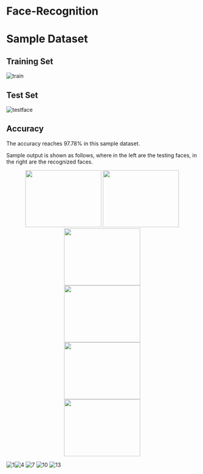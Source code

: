 # Face-Recognition

# Sample Dataset

## Training Set

![train](https://user-images.githubusercontent.com/95513386/147622925-7ff5cbbc-8686-4df6-9a10-eb9224958689.jpg)

## Test Set

![testface](https://user-images.githubusercontent.com/95513386/147622948-355ef951-6350-4311-8315-4d57ffdeb864.jpg)


## Accuracy

The accuracy reaches 97.78% in this sample dataset.

Sample output is shown as follows, where in the left are the testing faces, in the right are the recognized faces.


<div align=center><img width="200" height="150" src="https://user-images.githubusercontent.com/95513386/147623240-f7f4433f-7c66-44a0-887a-ad18c23536cc.jpg"/>
<img width="200" height="150" src="https://user-images.githubusercontent.com/95513386/147623240-f7f4433f-7c66-44a0-887a-ad18c23536cc.jpg"/></div>
<div align=center><img width="200" height="150" src="https://user-images.githubusercontent.com/95513386/147623240-f7f4433f-7c66-44a0-887a-ad18c23536cc.jpg"/></div>
<div align=center><img width="200" height="150" src="https://user-images.githubusercontent.com/95513386/147623240-f7f4433f-7c66-44a0-887a-ad18c23536cc.jpg"/></div>
<div align=center><img width="200" height="150" src="https://user-images.githubusercontent.com/95513386/147623240-f7f4433f-7c66-44a0-887a-ad18c23536cc.jpg"/></div>
<div align=center><img width="200" height="150" src="https://user-images.githubusercontent.com/95513386/147623240-f7f4433f-7c66-44a0-887a-ad18c23536cc.jpg"/></div>

![1](https://user-images.githubusercontent.com/95513386/147623240-f7f4433f-7c66-44a0-887a-ad18c23536cc.jpg)![4](https://user-images.githubusercontent.com/95513386/147623244-bc1cea66-3c95-4f7a-a89e-23653124c5d8.jpg)
![7](https://user-images.githubusercontent.com/95513386/147623249-35bbfdaf-c082-4e70-8662-190dda95debf.jpg)
![10](https://user-images.githubusercontent.com/95513386/147623252-ba3cef39-32b6-4b60-bea7-6f13aed0d5d8.jpg)
![13](https://user-images.githubusercontent.com/95513386/147623255-92bbebbd-2500-41c3-a26f-f4c82ba70c2d.jpg)


